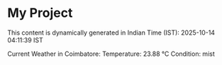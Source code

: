# My Project

This content is dynamically generated in Indian Time (IST): 2025-10-14 04:11:39 IST


Current Weather in Coimbatore:
Temperature: 23.88 °C
Condition: mist
